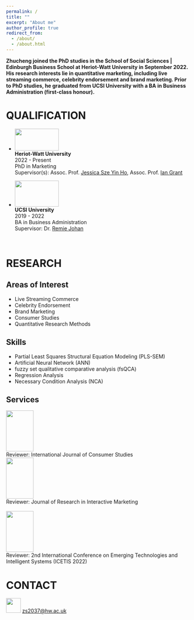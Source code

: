 ```yaml
---
permalink: /
title: ""
excerpt: "About me"
author_profile: true
redirect_from: 
  - /about/
  - /about.html
---
```


<b>Zhucheng joined the PhD studies in the School of Social Sciences | Edinburgh Business School at Heriot-Watt University in September 2022.
His research interests lie in quantitative marketing, including live streaming commerce, celebrity endorsement and brand marketing.
Prior to PhD studies, he graduated from UCSI University with a BA in Business Administration (first-class honour).</b>

QUALIFICATION
=====
- <img width="120" height="60" src="https://zhuchengshao.github.io/images/HWU2.jpg"/> <br>
  <b>Heriot-Watt University </b> <br>
  2022 - Present <br>
  PhD in Marketing <br>
  Supervisor(s): Assoc. Prof. [Jessica Sze Yin Ho](https://www.hw.ac.uk/ebs/people/faculty/jessica-sze-yin-ho.htm), Assoc. Prof. [Ian Grant](https://www.hw.ac.uk/ebs/people/faculty/ian-grant.htm) <br>

- <img width="120" height="71" src="https://zhuchengshao.github.io/images/UCSI2.jpg"/> <br>
  <b>UCSI University </b> <br>
  2019 - 2022 <br>
  BA in Business Administration <br>
  Supervisor: Dr. [Remie Johan](https://www.ucsiuniversity.edu.my/dr-mohd-remie-mohd-johan) <br>

<br>

RESEARCH
======

Areas of Interest
-----
- Live Streaming Commerce
- Celebrity Endorsement
- Brand Marketing
- Consumer Studies
- Quantitative Research Methods

Skills
-----
- Partial Least Squares Structural Equation Modeling (PLS-SEM)
- Artificial Neural Network (ANN)
- fuzzy set qualitative comparative analysis (fsQCA)
- Regression Analysis
- Necessary Condition Analysis (NCA)

Services
-----
[<img width="74.7" height="112" src="https://zhuchengshao.github.io/images/IJCS.jpg"/>](https://onlinelibrary.wiley.com/journal/14706431)<br>
Reviewer: International Journal of Consumer Studies <br>
[<img width="74.7" height="112" src="https://zhuchengshao.github.io/images/JRIM.jpg"/>](https://www.emerald.com/insight/publication/issn/2040-7122)<br>
Reviewer: Journal of Research in Interactive Marketing <br>
<br>
[<img width="74.7" height="112" src="https://zhuchengshao.github.io/images/ICETIS.jpg"/>](https://icetis2022.asrin.org/)<br>
Reviewer: 2nd International Conference on Emerging Technologies and Intelligent Systems (ICETIS 2022)<br>

CONTACT
======
<img width="40" height="40" src="https://zhuchengshao.github.io/images/Mail.jpg"/> zs2037@hw.ac.uk
